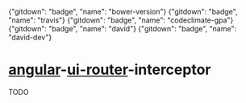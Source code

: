 {"gitdown": "badge", "name": "bower-version"} {"gitdown": "badge", "name": "travis"} {"gitdown": "badge", "name": "codeclimate-gpa"} {"gitdown": "badge", "name": "david"} {"gitdown": "badge", "name": "david-dev"}

[angular](https://github.com/angular/angular.js)-[ui-router](https://github.com/angular-ui/ui-router)-interceptor
=================================================================================================================

TODO
